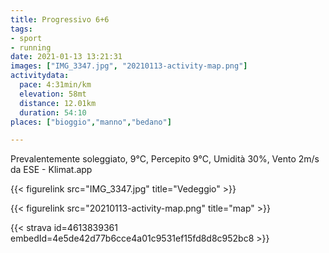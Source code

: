 ```yaml
---
title: Progressivo 6+6 
tags:
- sport
- running
date: 2021-01-13 13:21:31
images: ["IMG_3347.jpg", "20210113-activity-map.png"]
activitydata:
  pace: 4:31min/km
  elevation: 58mt
  distance: 12.01km
  duration: 54:10
places: ["bioggio","manno","bedano"]

---
```


Prevalentemente soleggiato, 9°C, Percepito 9°C, Umidità 30%, Vento 2m/s da ESE - Klimat.app

{{< figurelink src="IMG_3347.jpg" title="Vedeggio" >}}

{{< figurelink src="20210113-activity-map.png" title="map" >}}


{{< strava id=4613839361 embedId=4e5de42d77b6cce4a01c9531ef15fd8d8c952bc8 >}}
